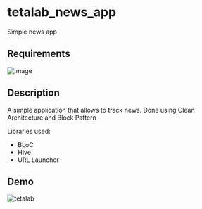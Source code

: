 # tetalab_news_app
Simple news app

## Requirements
![image](https://github.com/user-attachments/assets/9e6caf35-3459-4175-a8ad-dd819e32e7c6)

## Description
A simple application that allows to track news. Done using Clean Architecture and Block Pattern

Libraries used: 
- BLoC
- Hive
- URL Launcher

## Demo
![tetalab](https://github.com/user-attachments/assets/410593f1-1306-4b27-b3f8-8203b6badc6b)
